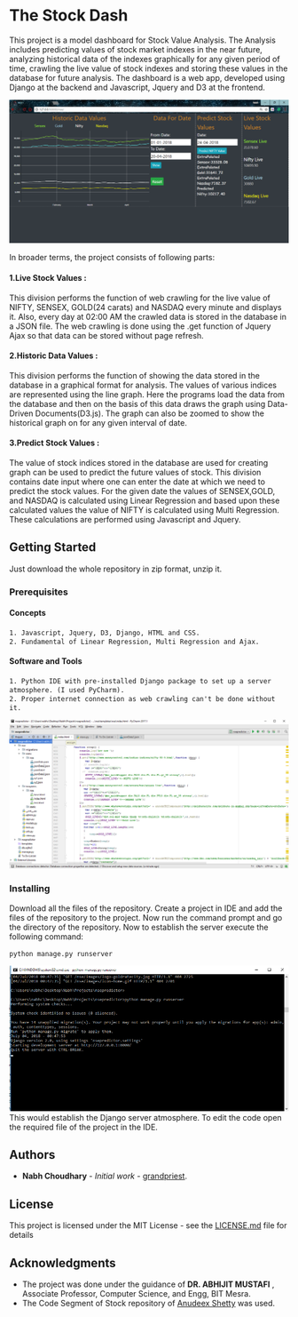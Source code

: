 # The Stock Dash

This project is a model dashboard for Stock Value Analysis. The Analysis includes predicting values of stock market indexes in the near future, analyzing historical data of the indexes graphically for any given period of time, crawling the live value of stock indexes and storing these values in the database for future analysis. The dashboard is a web app, developed using Django at the backend and Javascript, Jquery and D3 at the frontend.


![Alt text](https://github.com/TeamUni7/TheStockDash/blob/master/nsepredictor/Screenshot%20(64).png)

In broader terms, the project consists of following parts:

#### 1.Live Stock Values : 
This division performs the function of web crawling for the live value of NIFTY, SENSEX, GOLD(24 carats) and NASDAQ every minute and displays it. Also, every day at 02:00 AM the crawled data is stored in the database in a JSON file. The web crawling is done using the .get function of Jquery Ajax so that data can be stored without page refresh.

#### 2.Historic Data Values : 
This division performs the function of showing the data stored in the database in a graphical format for analysis. The values of various indices are represented using the line graph. Here the programs load the data from the database and then on the basis of this data draws the graph using Data-Driven Documents(D3.js). The graph can also be zoomed to show the historical graph on for any given interval of date.

#### 3.Predict Stock Values : 
The value of stock indices stored in the database are used for creating graph can be used to predict the future values of stock. This division contains date input where one can enter the date at which we need to predict the stock values. For the given date the values of SENSEX,GOLD, and NASDAQ is calculated using Linear Regression and based upon these calculated values the value of NIFTY is calculated using Multi Regression. These calculations are performed using Javascript and Jquery.


## Getting Started

Just download the whole repository in zip format, unzip it. 
### Prerequisites

#### Concepts

```
1. Javascript, Jquery, D3, Django, HTML and CSS.
2. Fundamental of Linear Regression, Multi Regression and Ajax.
```
#### Software and Tools

```
1. Python IDE with pre-installed Django package to set up a server atmosphere. (I used PyCharm).
2. Proper internet connection as web crawling can't be done without it.
```
![Alt text](https://github.com/TeamUni7/TheStockDash/blob/master/nsepredictor/Screenshot%20(61).png)
### Installing

Download all the files of the repository. Create a project in IDE and add the files of the repository to the project. Now run the command prompt and go the directory of the repository. Now to establish the server execute the following command:
```
python manage.py runserver
```
![Alt text](https://github.com/TeamUni7/TheStockDash/blob/master/nsepredictor/Screenshot%20(60).png)
This would establish the Django server atmosphere. To edit the code open the required file of the project in the IDE.

## Authors

* **Nabh Choudhary** - *Initial work* - [grandpriest](https://github.com/grandpriest).

## License

This project is licensed under the MIT License - see the [LICENSE.md](LICENSE.md) file for details

## Acknowledgments
* The project was done under the guidance of **DR. ABHIJIT MUSTAFI** 
, Associate Professor, Computer Science, and Engg, BIT Mesra.
* The Code Segment of Stock repository of [Anudeex Shetty](https://github.com/anudeexCR7) was used.
